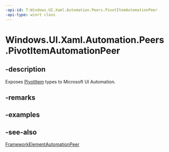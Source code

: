 ```yaml
---
-api-id: T:Windows.UI.Xaml.Automation.Peers.PivotItemAutomationPeer
-api-type: winrt class
---
```


<!-- Class syntax.
public class PivotItemAutomationPeer : Windows.UI.Xaml.Automation.Peers.FrameworkElementAutomationPeer, Windows.UI.Xaml.Automation.Peers.IPivotItemAutomationPeer
-->

# Windows.UI.Xaml.Automation.Peers.PivotItemAutomationPeer

## -description
Exposes [PivotItem](../windows.ui.xaml.controls/pivotitem.md) types to Microsoft UI Automation.



## -remarks

## -examples

## -see-also
[FrameworkElementAutomationPeer](frameworkelementautomationpeer.md)
